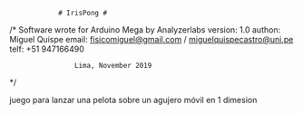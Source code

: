                 # IrisPong #
/*  Software wrote for Arduino Mega by Analyzerlabs
    version: 1.0
    authon: Miguel Quispe
    email: fisicomiguel@gmail.com / miguelquispecastro@uni.pe
    telf:  +51 947166490

                    Lima, November 2019
*/

juego para lanzar una pelota sobre un agujero móvil en 1 dimesion
